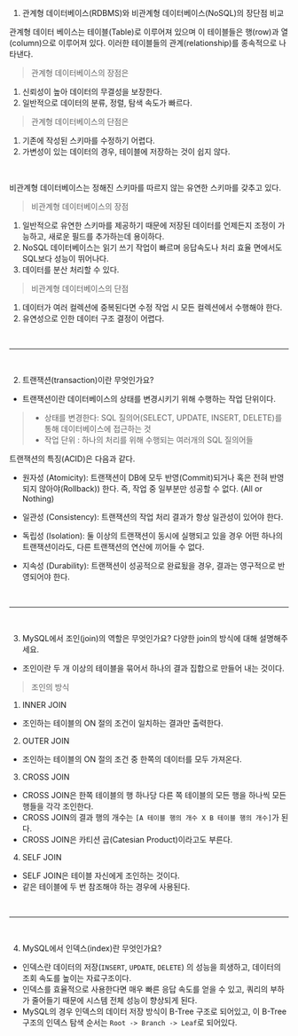 1. 관계형 데이터베이스(RDBMS)와 비관계형 데이터베이스(NoSQL)의 장단점 비교

관계형 데이터 베이스는 테이블(Table)로 이루어져 있으며 이 테이블들은 행(row)과 열(column)으로 이루어져 있다. 이러한 테이블들의 관계(relationship)를 종속적으로 나타낸다.

> 관계형 데이터베이스의 장점은<br/>
1. 신뢰성이 높아 데이터의 무결성을 보장한다.<br/>
2. 일반적으로 데이터의 분류, 정렬, 탐색 속도가 빠르다.


> 관계형 데이터베이스의 단점은
1. 기존에 작성된 스키마를 수정하기 어렵다.
2. 가변성이 있는 데이터의 경우, 테이블에 저장하는 것이 쉽지 않다.

<br/>

비관계형 데이터베이스는 정해진 스키마를 따르지 않는 유연한 스키마를 갖추고 있다. 

> 비관계형 데이터베이스의 장점
1. 일반적으로 유연한 스키마를 제공하기 때문에 저장된 데이터를 언제든지 조정이 가능하고, 새로운 필드를 추가하는데 용이하다.
2. NoSQL 데이터베이스는 읽기 쓰기 작업이 빠르며 응답속도나 처리 효율 면에서도 SQL보다 성능이 뛰어나다.
3. 데이터를 분산 처리할 수 있다.

> 비관계형 데이터베이스의 단점
1. 데이터가 여러 컬렉션에 중복된다면 수정 작업 시 모든 컬렉션에서 수행해야 한다.
2. 유연성으로 인한 데이터 구조 결정이 어렵다.

<br/>

---

<br/>

2. 트랜잭션(transaction)이란 무엇인가요?

- 트랜잭션이란 데이터베이스의 상태를 변경시키기 위해 수행하는 작업 단위이다.
> - 상태를 변경한다: SQL 질의어(SELECT, UPDATE, INSERT, DELETE)를 통해 데이터베이스에 접근하는 것
> - 작업 단위 : 하나의 처리를 위해 수행되는 여러개의 SQL 질의어들

트랜잭션의 특징(ACID)은 다음과 같다.
- 원자성 (Atomicity): 트랜잭션이 DB에 모두 반영(Commit)되거나 혹은 전혀 반영되지 않아야(Rollback)) 한다. 즉, 작업 중 일부분만 성공할 수 없다. (All or Nothing)

- 일관성 (Consistency): 트랜잭션의 작업 처리 결과가 항상 일관성이 있어야 한다.

- 독립성 (Isolation): 둘 이상의 트랜잭션이 동시에 실행되고 있을 경우 어떤 하나의 트랜잭션이라도, 다른 트랜잭션의 연산에 끼어들 수 없다.

- 지속성 (Durability): 트랜잭션이 성공적으로 완료됬을 경우, 결과는 영구적으로 반영되어야 한다.

<br/>

---

<br/>

3. MySQL에서 조인(join)의 역할은 무엇인가요? 다양한 join의 방식에 대해 설명해주세요.

- 조인이란 두 개 이상의 테이블을 묶어서 하나의 결과 집합으로 만들어 내는 것이다.

> 조인의 방식
1. INNER JOIN
- 조인하는 테이블의 ON 절의 조건이 일치하는 결과만 출력한다.

2. OUTER JOIN
-  조인하는 테이블의 ON 절의 조건 중 한쪽의 데이터를 모두 가져온다.

3. CROSS JOIN
- CROSS JOIN은 한쪽 테이블의 행 하나당 다른 쪽 테이블의 모든 행을 하나씩 모든 행들을 각각 조인한다.
- CROSS JOIN의 결과 행의 개수는 `[A 테이블 행의 개수 X B 테이블 행의 개수]`가 된다.
- CROSS JOIN은 카티션 곱(Catesian Product)이라고도 부른다.

4. SELF JOIN
- SELF JOIN은 테이블 자신에게 조인하는 것이다.
- 같은 테이블에 두 번 참조해야 하는 경우에 사용된다.

<br/>

---

<br/>

4. MySQL에서 인덱스(index)란 무엇인가요?

- 인덱스란 데이터의 저장(`INSERT`, `UPDATE`, `DELETE`) 의 성능을 희생하고, 데이터의 조회 속도를 높이는 자료구조이다. 
- 인덱스를 효율적으로 사용한다면 매우 빠른 응답 속도를 얻을 수 있고, 쿼리의 부하가 줄어들기 때문에 시스템 전체 성능이 향상되게 된다.
- MySQL의 경우 인덱스의 데이터 저장 방식이 B-Tree 구조로 되어있고, 이 B-Tree 구조의 인덱스 탐색 순서는 `Root -> Branch -> Leaf`로 되어있다.